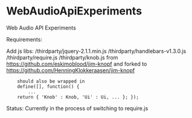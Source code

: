 WebAudioApiExperiments
======================

Web Audio API Experiments


Requirements:

Add js libs:
	/thirdparty/jquery-2.1.1.min.js
	/thirdparty/handlebars-v1.3.0.js
	/thirdparty/require.js
	/thirdparty/knob.js 				from https://github.com/eskimoblood/jim-knopf
		and forked to https://github.com/HenningKlokkeraasen/jim-knopf

		should also be wrapped in
		define([], function() { 
			...
		return { 'Knob' : Knob, 'Ui' : Ui, ... }; });

Status:
Currently in the process of switching to require.js